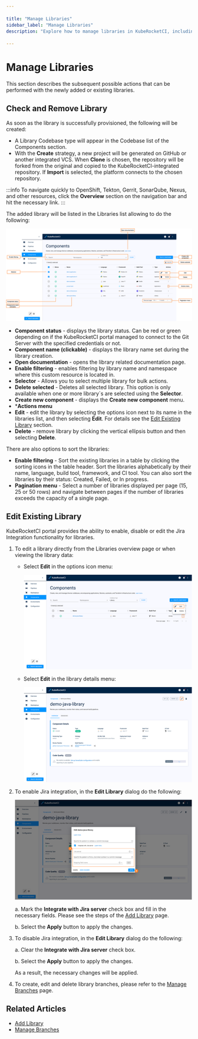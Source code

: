 ```yaml
---

title: "Manage Libraries"
sidebar_label: "Manage Libraries"
description: "Explore how to manage libraries in KubeRocketCI, including editing details, integrating with Jira, and managing branches for development efficiency."

---
```

<!-- markdownlint-disable MD025 -->

# Manage Libraries

<head>
  <link rel="canonical" href="https://docs.kuberocketci.io/docs/user-guide/library/" />
</head>

This section describes the subsequent possible actions that can be performed with the newly added or existing libraries.

## Check and Remove Library

As soon as the library is successfully provisioned, the following will be created:

* A Library Codebase type will appear in the Codebase list of the Components section.
* With the **Create** strategy, a new project will be generated on GitHub or another integrated VCS. When **Clone** is chosen, the repository will be forked from the original and copied to the KubeRocketCI-integrated repository. If **Import** is selected, the platform connects to the chosen repository.

:::info
    To navigate quickly to OpenShift, Tekton, Gerrit, SonarQube, Nexus, and other resources, click the **Overview** section on the navigation bar and hit the necessary link.
:::

The added library will be listed in the Libraries list allowing to do the following:

![Library menu](../assets/user-guide/components/components-manage-components-menu.png  "Library menu")

* **Component status** - displays the library status. Can be red or green depending on if the KubeRocketCI portal managed to connect to the Git Server with the specified credentials or not.
* **Component name (clickable)** - displays the library name set during the library creation.
* **Open documentation** - opens the library related documentation page.
* **Enable filtering** - enables filtering by library name and namespace where this custom resource is located in.
* **Selector** - Allows you to select multiple library for bulk actions.
* **Delete selected** - Deletes all selected library. This option is only available when one or more library`s are selected using the **Selector**.
* **Create new component** - displays the **Create new component** menu.
* ***Actions menu**
* **Edit** - edit the library by selecting the options icon next to its name in the libraries list, and then selecting **Edit**. For details see the [Edit Existing Library](#edit-existing-library) section.
* **Delete** - remove library by clicking the vertical ellipsis button and then selecting **Delete**.

There are also options to sort the libraries:

* **Enable filtering** - Sort the existing libraries in a table by clicking the sorting icons in the table header. Sort the libraries alphabetically by their name, language, build tool, framework, and CI tool. You can also sort the libraries by their status: Created, Failed, or In progress.
* **Pagination menu** - Select a number of libraries displayed per page (15, 25 or 50 rows) and navigate between pages if the number of libraries exceeds the capacity of a single page.

## Edit Existing Library

KubeRocketCI portal provides the ability to enable, disable or edit the Jira Integration functionality for libraries.

1. To edit a library directly from the Libraries overview page or when viewing the library data:

    * Select **Edit** in the options icon menu:

      ![Edit library on the libraries overview page](../assets/user-guide/components/library/library-manage-components-library-edit-1.png "Edit library on the libraries overview page")

    * Select **Edit** in the library details menu:

      ![Edit library when viewing the library data](../assets/user-guide/components/library/library-manage-components-library-edit-2.png "Edit library when viewing the library data")

2. To enable Jira integration, in the **Edit Library** dialog do the following:

    ![Edit library](../assets/user-guide/components/library/library-manage-edit-codebase-library.png "Edit library")

    a. Mark the **Integrate with Jira server** check box and fill in the necessary fields. Please see the steps of the [Add Library](add-library.md) page.

    b. Select the **Apply** button to apply the changes.

3. To disable Jira integration, in the **Edit Library** dialog do the following:

    a. Clear the **Integrate with Jira server** check box.

    b. Select the **Apply** button to apply the changes.

    As a result, the necessary changes will be applied.

4. To create, edit and delete library branches, please refer to the [Manage Branches](../user-guide/manage-branches.md) page.

## Related Articles

* [Add Library](add-library.md)
* [Manage Branches](../user-guide/manage-branches.md)
